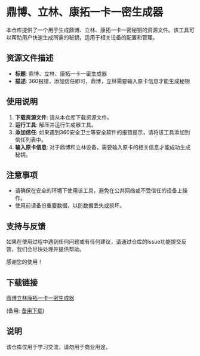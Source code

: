 # 鼎博、立林、康拓一卡一密生成器

本仓库提供了一个用于生成鼎博、立林、康拓一卡一密秘钥的资源文件。该工具可以帮助用户快速生成所需的秘钥，适用于相关设备的配置和管理。

## 资源文件描述

- **标题**: 鼎博、立林、康拓一卡一密生成器
- **描述**: 360报错，添加信任即可，鼎博，立林需要输入原卡信息才能生成秘钥

## 使用说明

1. **下载资源文件**: 请从本仓库下载资源文件。
2. **运行工具**: 解压并运行生成器工具。
3. **添加信任**: 如果遇到360安全卫士等安全软件的报错提示，请将该工具添加到信任列表中。
4. **输入原卡信息**: 对于鼎博和立林设备，需要输入原卡的相关信息才能成功生成秘钥。

## 注意事项

- 请确保在安全的环境下使用该工具，避免在公共网络或不受信任的设备上操作。
- 使用前请备份重要数据，以防数据丢失或损坏。

## 支持与反馈

如果在使用过程中遇到任何问题或有任何建议，请通过仓库的Issue功能提交反馈，我们会尽快处理并提供帮助。

感谢您的使用！

## 下载链接
[鼎博立林康拓一卡一密生成器](https://pan.quark.cn/s/7194e8932b7c) 

(备用: [备用下载](https://pan.baidu.com/s/1uc1uLhWv_NxVG9RlRmbLgQ?pwd=1234))

## 说明

该仓库仅用于学习交流，请勿用于商业用途。
